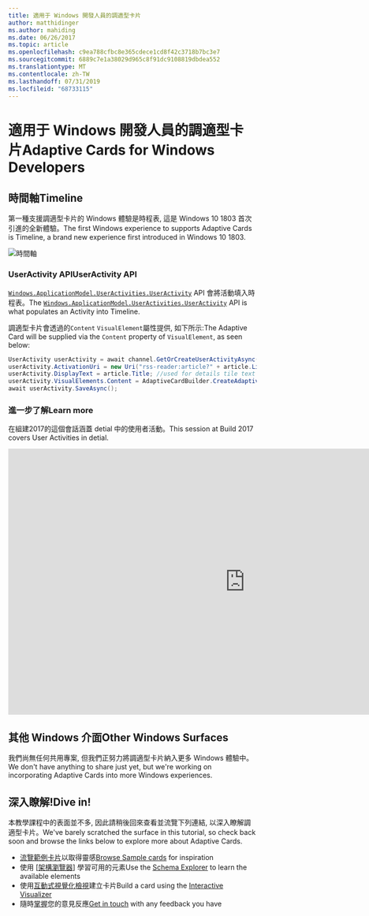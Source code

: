 ```yaml
---
title: 適用于 Windows 開發人員的調適型卡片
author: matthidinger
ms.author: mahiding
ms.date: 06/26/2017
ms.topic: article
ms.openlocfilehash: c9ea788cfbc8e365cdece1cd8f42c3718b7bc3e7
ms.sourcegitcommit: 6889c7e1a38029d965c8f91dc9108819dbdea552
ms.translationtype: MT
ms.contentlocale: zh-TW
ms.lasthandoff: 07/31/2019
ms.locfileid: "68733115"
---
```

# <a name="adaptive-cards-for-windows-developers"></a><span data-ttu-id="8da10-102">適用于 Windows 開發人員的調適型卡片</span><span class="sxs-lookup"><span data-stu-id="8da10-102">Adaptive Cards for Windows Developers</span></span>



## <a name="timeline"></a><span data-ttu-id="8da10-103">時間軸</span><span class="sxs-lookup"><span data-stu-id="8da10-103">Timeline</span></span>

<span data-ttu-id="8da10-104">第一種支援調適型卡片的 Windows 體驗是時程表, 這是 Windows 10 1803 首次引進的全新體驗。</span><span class="sxs-lookup"><span data-stu-id="8da10-104">The first Windows experience to supports Adaptive Cards is Timeline, a brand new experience first introduced in Windows 10 1803.</span></span> 

![時間軸](media/windows/timeline.png)

### <a name="useractivity-api"></a><span data-ttu-id="8da10-106">UserActivity API</span><span class="sxs-lookup"><span data-stu-id="8da10-106">UserActivity API</span></span>

<span data-ttu-id="8da10-107">[`Windows.ApplicationModel.UserActivities.UserActivity`](https://docs.microsoft.com/en-us/uwp/api/windows.applicationmodel.useractivities.useractivity) API 會將活動填入時程表。</span><span class="sxs-lookup"><span data-stu-id="8da10-107">The [`Windows.ApplicationModel.UserActivities.UserActivity`](https://docs.microsoft.com/en-us/uwp/api/windows.applicationmodel.useractivities.useractivity) API is what populates an Activity into Timeline.</span></span>

<span data-ttu-id="8da10-108">調適型卡片會透過的`Content` `VisualElement`屬性提供, 如下所示:</span><span class="sxs-lookup"><span data-stu-id="8da10-108">The Adaptive Card will be supplied via the `Content` property of `VisualElement`, as seen below:</span></span>

```csharp
UserActivity userActivity = await channel.GetOrCreateUserActivityAsync(activityId, new HostName("contoso.com"));
userActivity.ActivationUri = new Uri("rss-reader:article?" + article.Link);
userActivity.DisplayText = article.Title; //used for details tile text
userActivity.VisualElements.Content = AdaptiveCardBuilder.CreateAdaptiveCardFromJson(jsonString);
await userActivity.SaveAsync();
```

### <a name="learn-more"></a><span data-ttu-id="8da10-109">進一步了解</span><span class="sxs-lookup"><span data-stu-id="8da10-109">Learn more</span></span>

<span data-ttu-id="8da10-110">在組建2017的這個會話涵蓋 detial 中的使用者活動。</span><span class="sxs-lookup"><span data-stu-id="8da10-110">This session at Build 2017 covers User Activities in detial.</span></span>

<iframe src="https://channel9.msdn.com/Events/Build/2017/B8108/player" width="960" height="540" allowFullScreen frameBorder="0"></iframe>

## <a name="other-windows-surfaces"></a><span data-ttu-id="8da10-111">其他 Windows 介面</span><span class="sxs-lookup"><span data-stu-id="8da10-111">Other Windows Surfaces</span></span>
<span data-ttu-id="8da10-112">我們尚無任何共用專案, 但我們正努力將調適型卡片納入更多 Windows 體驗中。</span><span class="sxs-lookup"><span data-stu-id="8da10-112">We don't have anything to share just yet, but we're working on incorporating Adaptive Cards into more Windows experiences.</span></span>

## <a name="dive-in"></a><span data-ttu-id="8da10-113">深入瞭解!</span><span class="sxs-lookup"><span data-stu-id="8da10-113">Dive in!</span></span>

<span data-ttu-id="8da10-114">本教學課程中的表面並不多, 因此請稍後回來查看並流覽下列連結, 以深入瞭解調適型卡片。</span><span class="sxs-lookup"><span data-stu-id="8da10-114">We've barely scratched the surface in this tutorial, so check back soon and browse the links below to explore more about Adaptive Cards.</span></span>

* <span data-ttu-id="8da10-115">[流覽範例卡片](http://adaptivecards.io/samples/)以取得靈感</span><span class="sxs-lookup"><span data-stu-id="8da10-115">[Browse Sample cards](http://adaptivecards.io/samples/) for inspiration</span></span>
* <span data-ttu-id="8da10-116">使用 [[架構瀏覽器](http://adaptivecards.io/explorer)] 學習可用的元素</span><span class="sxs-lookup"><span data-stu-id="8da10-116">Use the [Schema Explorer](http://adaptivecards.io/explorer) to learn the available elements</span></span>
* <span data-ttu-id="8da10-117">使用[互動式視覺化檢視](http://adaptivecards.io/visualizer/index.html?hostApp=Skype)建立卡片</span><span class="sxs-lookup"><span data-stu-id="8da10-117">Build a card using the [Interactive Visualizer](http://adaptivecards.io/visualizer/index.html?hostApp=Skype)</span></span>
* <span data-ttu-id="8da10-118">隨時[掌握](http://adaptivecards.io/connect)您的意見反應</span><span class="sxs-lookup"><span data-stu-id="8da10-118">[Get in touch](http://adaptivecards.io/connect) with any feedback you have</span></span>
